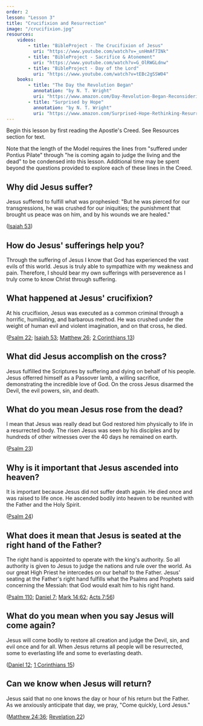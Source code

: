 ```yaml
---
order: 2
lesson: "Lesson 3"
title: "Crucifixion and Resurrection"
image: "/crucifixion.jpg"
resources:
    videos:
        - title: "BibleProject - The Crucifixion of Jesus"
          uri: "https://www.youtube.com/watch?v=_unHmAf7INk"
        - title: "BibleProject - Sacrifice & Atonement"
          uri: "https://www.youtube.com/watch?v=G_OlRWGLdnw"
        - title: "BibleProject - Day of the Lord"
          uri: "https://www.youtube.com/watch?v=tEBc2gSSW04"
    books:
        - title: "The Day the Revolution Began"
          annotation: "by N. T. Wright"
          uri: "https://www.amazon.com/Day-Revolution-Began-Reconsidering-Crucifixion/dp/0062334387"
        - title: "Surprised by Hope"
          annotation: "by N. T. Wright"
          uri: "https://www.amazon.com/Surprised-Hope-Rethinking-Resurrection-Mission/dp/0062089978"
---
```


Begin this lesson by first reading the Apostle's Creed. See Resources section for text.

Note that the length of the Model requires the lines from "suffered under Pontius Pilate" through "he is coming again to judge the living and the dead" to be condensed into this lesson. Additional time may be spent beyond the questions provided to explore each of these lines in the Creed.

## Why did Jesus suffer?

Jesus suffered to fulfill what was prophesied: "But he was pierced for our transgressions, he was crushed for our iniquities; the punishment that brought us peace was on him, and by his wounds we are healed."

([Isaiah 53](https://www.biblegateway.com/passage/?search=Isaiah%2053&version=NIV))

## How do Jesus' sufferings help you?

Through the suffering of Jesus I know that God has experienced the vast evils of this world. Jesus is truly able to sympathize with my weakness and pain. Therefore, I should bear my own sufferings with perseverence as I truly come to know Christ through suffering. 

## What happened at Jesus' crucifixion?

At his crucifixion, Jesus was executed as a common criminal through a horrific, humiliating, and barbarous method. He was crushed under the weight of human evil and violent imagination, and on that cross, he died.

([Psalm 22](https://www.biblegateway.com/passage/?search=Psalm%2022&version=NIV); [Isaiah 53](https://www.biblegateway.com/passage/?search=Isaiah%2053&version=NIV); [Matthew 26](https://www.biblegateway.com/passage/?search=Matthew%2026&version=NIV); [2 Corinthians 13](https://www.biblegateway.com/passage/?search=2%20Corinthians%2013&version=NIV))

## What did Jesus accomplish on the cross?

Jesus fulfilled the Scriptures by suffering and dying on behalf of his people. Jesus offerred himself as a Passover lamb, a willing sacrifice, demonstrating the incredible love of God. On the cross Jesus disarmed the Devil, the evil powers, sin, and death.

## What do you mean Jesus rose from the dead?

I mean that Jesus was really dead but God restored him physically to life in a resurrected body. The risen Jesus was seen by his disciples and by hundreds of other witnesses over the 40 days he remained on earth.

([Psalm 23](https://www.biblegateway.com/passage/?search=Psalm%2023&version=NIV))

## Why is it important that Jesus ascended into heaven?

It is important because Jesus did not suffer death again. He died once and was raised to life once. He ascended bodily into heaven to be reunited with the Father and the Holy Spirit.

([Psalm 24](https://www.biblegateway.com/passage/?search=Psalm%2024&version=NIV))

## What does it mean that Jesus is seated at the right hand of the Father?

The right hand is appointed to operate with the king's authority. So all authority is given to Jesus to judge the nations and rule over the world. As our great High Priest he intercedes on our behalf to the Father. Jesus' seating at the Father's right hand fulfills what the Psalms and Prophets said concerning the Messiah: that God would exalt him to his right hand.

([Psalm 110](https://www.biblegateway.com/passage/?search=Psalm%20110&version=NIV); [Daniel 7](https://www.biblegateway.com/passage/?search=Daniel%207&version=NIV); [Mark 14:62](https://www.biblegateway.com/passage/?search=Mark%2014:62&version=NIV); [Acts 7:56](https://www.biblegateway.com/passage/?search=Acts%207:56&version=NIV))

## What do you mean when you say Jesus will come again?

Jesus will come bodily to restore all creation and judge the Devil, sin, and evil once and for all. When Jesus returns all people will be resurrected, some to everlasting life and some to everlasting death.

([Daniel 12](https://www.biblegateway.com/passage/?search=Daniel%2012&version=NIV); [1 Corinthians 15](https://www.biblegateway.com/passage/?search=1%20Corinthians%2015&version=NIV))

## Can we know when Jesus will return?

Jesus said that no one knows the day or hour of his return but the Father. As we anxiously anticipate that day, we pray, "Come quickly, Lord Jesus."

([Matthew 24:36](https://www.biblegateway.com/passage/?search=Matthew%2024:36&version=NIV); [Revelation 22](https://www.biblegateway.com/passage/?search=Revelation%2022&version=NIV))
